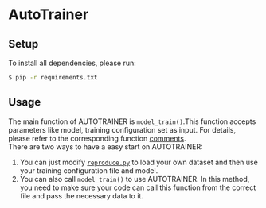 # AutoTrainer

## Setup

To install all dependencies, please run:

```bash
$ pip -r requirements.txt
```

## Usage
The main function of AUTOTRAINER is `model_train()`.This function accepts parameters like model, training configuration set as input.  For details, please refer to the corresponding function [comments](./utils/utils.py).  
There are two ways to have a easy start on AUTOTRAINER:
1. You can just modify [`reproduce.py`](./reproduce.py) to load your own dataset and then use your training configuration file and model.
2. You can also call `model_train()` to use AUTOTRAINER. In this method, you need to make sure your code can call this function from the correct file and pass the necessary data to it.